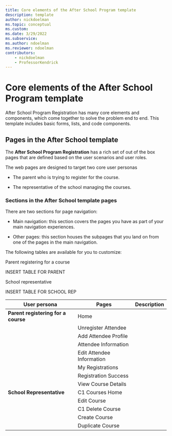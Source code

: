 ```yaml
---
title: Core elements of the After School Program template
description: template
author: nickdoelman
ms.topic: conceptual
ms.custom: 
ms.date: 3/29/2022
ms.subservice:
ms.author: ndoelman
ms.reviewer: ndoelman
contributors:
    - nickdoelman
    - ProfessorKendrick
---
```


# Core elements of the After School Program template

After School Program Registration has many core elements and components, which come together to solve the problem end to end. This template includes basic forms, lists, and code components.

## Pages in the After School template

The **After School Program Registration** has a rich set of out of the box pages that are defined based on the user scenarios and user roles.

The web pages are designed to target two core user personas

- The parent who is trying to register for the course.

- The representative of the school managing the courses.

### Sections in the After School template pages

There are two sections for page navigation:

- Main navigation: this section covers the pages you have as part of your main navigation experiences.

- Other pages: this section houses the subpages that you land on from one of the pages in the main navigation.

The following tables are available for you to customize:

Parent registering for a course

INSERT TABLE FOR PARENT 

School representative

INSERT TABLE FOR SCHOOL REP


| **User persona**                | **Pages**                 | **Description** |
|---------------------------------|---------------------------|----------------|
| **Parent registering for a course** | Home                      |                |
|                                 | Unregister Attendee       |                |
|                                 | Add Attendee Profile      |                |
|                                 | Attendee Information      |                |
|                                 | Edit Attendee Information |                |
|                                 | My Registrations          |                |
|                                 | Registration Success      |                |
|                                 | View Course Details       |                |
| **School Representative**          | C1 Courses Home           |                |
|                                 | Edit Course               |                |
|                                 | C1 Delete Course          |                |
|                                 | Create Course             |                |
|                                 | Duplicate Course          |                |
